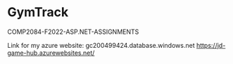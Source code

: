# GymTrack
COMP2084-F2022-ASP.NET-ASSIGNMENTS

Link for my azure website: gc200499424.database.windows.net
https://jd-game-hub.azurewebsites.net/
